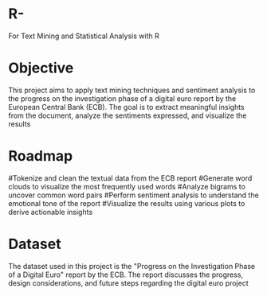 # R-
For Text Mining and Statistical Analysis with R

# **Objective**
This project aims to apply text mining techniques and sentiment analysis to the progress on the investigation phase of a digital euro report by the European Central Bank (ECB).
The goal is to extract meaningful insights from the document, analyze the sentiments expressed, and visualize the results

# **Roadmap**
#Tokenize and clean the textual data from the ECB report
#Generate word clouds to visualize the most frequently used words
#Analyze bigrams to uncover common word pairs
#Perform sentiment analysis to understand the emotional tone of the report
#Visualize the results using various plots to derive actionable insights

# **Dataset**
The dataset used in this project is the "Progress on the Investigation Phase of a Digital Euro" report by the ECB. The report discusses the progress, design considerations, and future steps regarding the digital euro project
